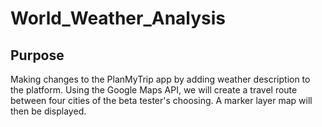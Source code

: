# World_Weather_Analysis

## Purpose
Making changes to the PlanMyTrip app by adding weather description to the platform. Using the Google Maps API, we will create a travel route between four cities of the beta tester's choosing. A marker layer map will then be displayed. 
